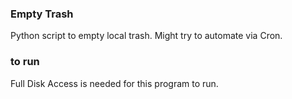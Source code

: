 ### Empty Trash

Python script to empty local trash.  Might try to automate via Cron.

### to run

Full Disk Access is needed for this program to run.
